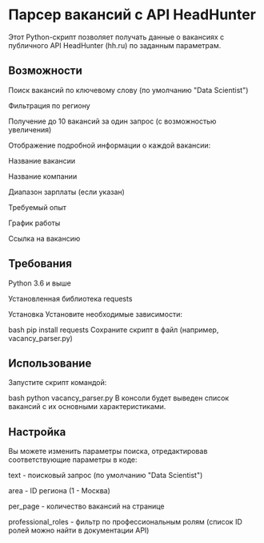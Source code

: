 
# Парсер вакансий с API HeadHunter

Этот Python-скрипт позволяет получать данные о вакансиях с публичного API HeadHunter (hh.ru) по заданным параметрам.

## Возможности
Поиск вакансий по ключевому слову (по умолчанию "Data Scientist")

Фильтрация по региону

Получение до 10 вакансий за один запрос (с возможностью увеличения)

Отображение подробной информации о каждой вакансии:

Название вакансии

Название компании

Диапазон зарплаты (если указан)

Требуемый опыт

График работы

Ссылка на вакансию

## Требования
Python 3.6 и выше

Установленная библиотека requests

Установка
Установите необходимые зависимости:

bash
pip install requests
Сохраните скрипт в файл (например, vacancy_parser.py)

## Использование
Запустите скрипт командой:

bash
python vacancy_parser.py
В консоли будет выведен список вакансий с их основными характеристиками.

## Настройка
Вы можете изменить параметры поиска, отредактировав соответствующие параметры в коде:

text - поисковый запрос (по умолчанию "Data Scientist")

area - ID региона (1 - Москва)

per_page - количество вакансий на странице

professional_roles - фильтр по профессиональным ролям (список ID ролей можно найти в документации API)

